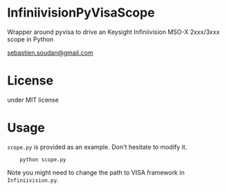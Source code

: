 # InfiniivisionPyVisaScope
Wrapper around pyvisa to drive an Keysight Infiniivision MSO-X 2xxx/3xxx scope in Python

sebastien.soudan@gmail.com

# License

under MIT license

# Usage

`scope.py` is provided as an example. Don't hesitate to modify it.

```
	python scope.py
```

Note you might need to change the path to VISA framework in `Infiniivision.py`.

